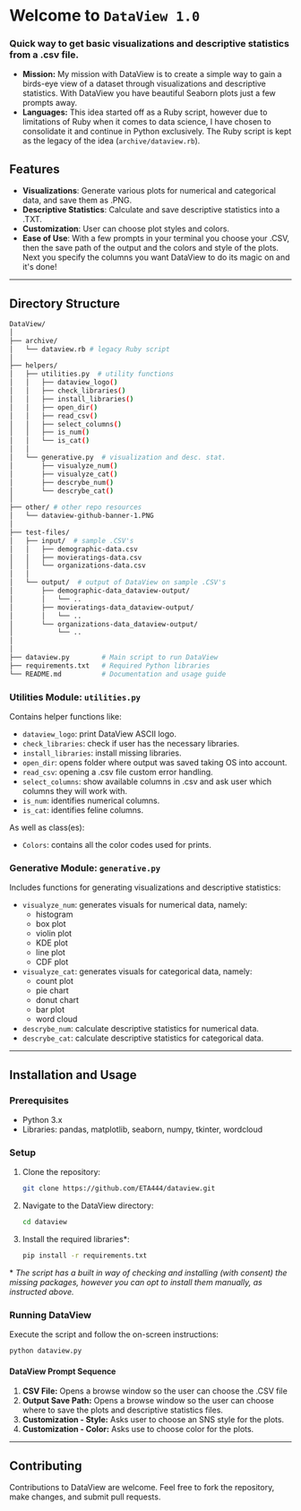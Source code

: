 # Welcome to `DataView 1.0`
### Quick way to get basic visualizations and descriptive statistics from a .csv file.

- **Mission:** My mission with DataView is to create a simple way to gain a birds-eye view of a dataset through visualizations and descriptive statistics. With DataView you have beautiful Seaborn plots just a few prompts away.
- **Languages:** This idea started off as a Ruby script, however due to limitations of Ruby when it comes to data science, I have chosen to consolidate it and continue in Python exclusively. The Ruby script is kept as the legacy of the idea (`archive/dataview.rb`).

## Features

- **Visualizations**: Generate various plots for numerical and categorical data, and save them as .PNG.
- **Descriptive Statistics**: Calculate and save descriptive statistics into a .TXT.
- **Customization**: User can choose plot styles and colors.
- **Ease of Use**: With a few prompts in your terminal you choose your .CSV, then the save path of the output and the colors and style of the plots. Next you specify the columns you want DataView to do its magic on and it's done!

---
## Directory Structure

```bash
DataView/
│
├── archive/
│   └── dataview.rb # legacy Ruby script
│
├── helpers/
│   ├── utilities.py  # utility functions
│   │   ├── dataview_logo()
│   │   ├── check_libraries()
│   │   ├── install_libraries()
│   │   ├── open_dir()
│   │   ├── read_csv()
│   │   ├── select_columns()
│   │   ├── is_num()
│   │   └── is_cat()
│   │
│   └── generative.py  # visualization and desc. stat.
│       ├── visualyze_num()
│       ├── visualyze_cat()
│       ├── descrybe_num()
│       └── descrybe_cat()
│
├── other/ # other repo resources
│   └── dataview-github-banner-1.PNG 
│
├── test-files/
│   ├── input/  # sample .CSV's
│   │   ├── demographic-data.csv
│   │   ├── movieratings-data.csv
│   │   └── organizations-data.csv
│   │
│   └── output/  # output of DataView on sample .CSV's
│       ├── demographic-data_dataview-output/
│       │   └── ..
│       ├── movieratings-data_dataview-output/
│       │   └── ..
│       └── organizations-data_dataview-output/
│           └── ..
│
│
├── dataview.py        # Main script to run DataView
├── requirements.txt   # Required Python libraries
└── README.md          # Documentation and usage guide

```

### Utilities Module: `utilities.py`
Contains helper functions like: 
- `dataview_logo`: print DataView ASCII logo.
- `check_libraries`: check if user has the necessary libraries.
- `install_libraries`: install missing libraries.
- `open_dir`: opens folder where output was saved taking OS into account.
- `read_csv`: opening a .csv file custom error handling.
- `select_columns`: show available columns in .csv and ask user which columns they will work with.
- `is_num`: identifies numerical columns.
- `is_cat`: identifies feline columns.

As well as class(es):
- `Colors`: contains all the color codes used for prints.

### Generative Module: `generative.py`
Includes functions for generating visualizations and descriptive statistics:
- `visualyze_num`: generates visuals for numerical data, namely:
	- histogram
	- box plot
	- violin plot
	- KDE plot
	- line plot
	- CDF plot
- `visualyze_cat`: generates visuals for categorical data, namely:
	- count plot
	- pie chart
	- donut chart
	- bar plot
	- word cloud
- `descrybe_num`: calculate descriptive statistics for numerical data.
- `descrybe_cat`: calculate descriptive statistics for categorical data.

---
## Installation and Usage

### Prerequisites
- Python 3.x
- Libraries: pandas, matplotlib, seaborn, numpy, tkinter, wordcloud

### Setup
1. Clone the repository:
   ```bash
   git clone https://github.com/ETA444/dataview.git
   ```
2. Navigate to the DataView directory:
   ```bash
   cd dataview
   ```
3. Install the required libraries*:
   ```bash
   pip install -r requirements.txt
   ```
\* *The script has a built in way of checking and installing (with consent) the missing packages, however you can opt to install them manually, as instructed above.*
### Running DataView
Execute the script and follow the on-screen instructions:
```bash
python dataview.py
```

#### DataView Prompt Sequence
1.  **CSV File:** Opens a browse window so the user can choose the .CSV file
2. **Output Save Path:** Opens a browse window so the user can choose where to save the plots and descriptive statistics files.
3. **Customization - Style:** Asks user to choose an SNS style for the plots.
4. **Customization - Color:** Asks use to choose color for the plots.

---
## Contributing
Contributions to DataView are welcome. Feel free to fork the repository, make changes, and submit pull requests.

